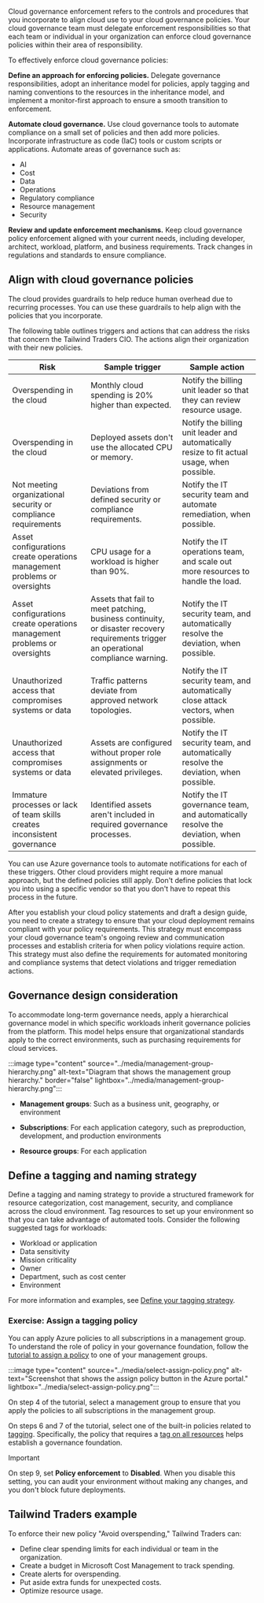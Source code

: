 Cloud governance enforcement refers to the controls and procedures that you incorporate to align cloud use to your cloud governance policies. Your cloud governance team must delegate enforcement responsibilities so that each team or individual in your organization can enforce cloud governance policies within their area of responsibility.

To effectively enforce cloud governance policies:

**Define an approach for enforcing policies.** Delegate governance responsibilities, adopt an inheritance model for policies, apply tagging and naming conventions to the resources in the inheritance model, and implement a monitor-first approach to ensure a smooth transition to enforcement.

**Automate cloud governance.** Use cloud governance tools to automate compliance on a small set of policies and then add more policies. Incorporate infrastructure as code (IaC) tools or custom scripts or applications. Automate areas of governance such as:  
 - AI
 - Cost
 - Data
 - Operations
 - Regulatory compliance
 - Resource management
 - Security

**Review and update enforcement mechanisms.** Keep cloud governance policy enforcement aligned with your current needs, including developer, architect, workload, platform, and business requirements. Track changes in regulations and standards to ensure compliance. 

## Align with cloud governance policies

The cloud provides guardrails to help reduce human overhead due to recurring processes. You can use these guardrails to help align with the policies that you incorporate.

The following table outlines triggers and actions that can address the risks that concern the Tailwind Traders CIO. The actions align their organization with their new policies.

| Risk | Sample trigger | Sample action |
|-----------------------------|----------------|---------------|
| Overspending in the cloud | Monthly cloud spending is 20% higher than expected. | Notify the billing unit leader so that they can review resource usage. |
| Overspending in the cloud | Deployed assets don't use the allocated CPU or memory. | Notify the billing unit leader and automatically resize to fit actual usage, when possible. |
| Not meeting organizational security or compliance requirements | Deviations from defined security or compliance requirements. | Notify the IT security team and automate remediation, when possible. |
| Asset configurations create operations management problems or oversights | CPU usage for a workload is higher than 90%. | Notify the IT operations team, and scale out more resources to handle the load. |
| Asset configurations create operations management problems or oversights | Assets that fail to meet patching, business continuity, or disaster recovery requirements trigger an operational compliance warning. | Notify the IT security team, and automatically resolve the deviation, when possible. |
| Unauthorized access that compromises systems or data | Traffic patterns deviate from approved network topologies. | Notify the IT security team, and automatically close attack vectors, when possible.|
| Unauthorized access that compromises systems or data | Assets are configured without proper role assignments or elevated privileges. | Notify the IT security team, and automatically resolve the deviation, when possible. |
| Immature processes or lack of team skills creates inconsistent governance | Identified assets aren't included in required governance processes. | Notify the IT governance team, and automatically resolve the deviation, when possible. |

You can use Azure governance tools to automate notifications for each of these triggers. Other cloud providers might require a more manual approach, but the defined policies still apply. Don't define policies that lock you into using a specific vendor so that you don't have to repeat this process in the future.

After you establish your cloud policy statements and draft a design guide, you need to create a strategy to ensure that your cloud deployment remains compliant with your policy requirements. This strategy must encompass your cloud governance team's ongoing review and communication processes and establish criteria for when policy violations require action. This strategy must also define the requirements for automated monitoring and compliance systems that detect violations and trigger remediation actions.

## Governance design consideration

To accommodate long-term governance needs, apply a hierarchical governance model in which specific workloads inherit governance policies from the platform. This model helps ensure that organizational standards apply to the correct environments, such as purchasing requirements for cloud services.

:::image type="content" source="../media/management-group-hierarchy.png" alt-text="Diagram that shows the management group hierarchy." border="false" lightbox="../media/management-group-hierarchy.png":::

- **Management groups**: Such as a business unit, geography, or environment

- **Subscriptions**: For each application category, such as preproduction, development, and production environments
- **Resource groups**: For each application

## Define a tagging and naming strategy

Define a tagging and naming strategy to provide a structured framework for resource categorization, cost management, security, and compliance across the cloud environment. Tag resources to set up your environment so that you can take advantage of automated tools. Consider the following suggested tags for workloads:

- Workload or application
- Data sensitivity
- Mission criticality
- Owner
- Department, such as cost center
- Environment

For more information and examples, see [Define your tagging strategy](/azure/cloud-adoption-framework/ready/azure-best-practices/resource-tagging).

### Exercise: Assign a tagging policy

You can apply Azure policies to all subscriptions in a management group. To understand the role of policy in your governance foundation, follow the [tutorial to assign a policy](/azure/governance/policy/tutorials/create-and-manage#assign-a-policy) to one of your management groups.

:::image type="content" source="../media/select-assign-policy.png" alt-text="Screenshot that shows the assign policy button in the Azure portal." lightbox="../media/select-assign-policy.png":::

On step 4 of the tutorial, select a management group to ensure that you apply the policies to all subscriptions in the management group.

On steps 6 and 7 of the tutorial, select one of the built-in policies related to [tagging](/azure/governance/policy/samples/built-in-policies#tags). Specifically, the policy that requires a [tag on all resources](https://portal.azure.com/#blade/Microsoft_Azure_Policy/PolicyDetailBlade/definitionId/%2Fproviders%2FMicrosoft.Authorization%2FpolicyDefinitions%2F1e30110a-5ceb-460c-a204-c1c3969c6d62) helps establish a governance foundation.

> [!IMPORTANT]
> On step 9, set **Policy enforcement** to **Disabled**. When you disable this setting, you can audit your environment without making any changes, and you don't block future deployments.

## Tailwind Traders example

To enforce their new policy "Avoid overspending," Tailwind Traders can:

- Define clear spending limits for each individual or team in the organization.
- Create a budget in Microsoft Cost Management to track spending.
- Create alerts for overspending.
- Put aside extra funds for unexpected costs.
- Optimize resource usage.

